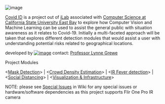 
![image](https://user-images.githubusercontent.com/11790686/82516538-e50d8e00-9acf-11ea-8903-0070f5ddf348.png)

[Covid ID](https://github.com/grewe/covid_id/wiki) is a project out of [iLab](http://borg.csueastbay.edu/~grewe/ilab/index.html) associated with [Computer Science at California State University East Bay](https://www.csueastbay.edu/cs/) to explore how Computer Vision and Machine Learning can be used to assist the general public with situation awareness as it relates to Covid-19.   Initially a multi-faceted approach will be taken that explores different detection modules that would assist a user with understanding potential risks related to geographical locations.


developed by [![image](https://user-images.githubusercontent.com/11790686/82628915-0db28800-9ba3-11ea-817d-a0dcfe447ad7.png)](http://borg.csueastbay.edu/~grewe/ilab/index.html)         contact: [Professor Lynne Grewe](mailto:lynne.grewe@csueastbay.edu)



Project Modules  

 <[Mask Detection](https://github.com/grewe/covidID_mask)>   |    <[Crowd Density Estimation](https://github.com/grewe/covidID_crowd)>   |  <[IR Fever detection](https://github.com/grewe/covidID_fever)>   |   <[Social Distancing](https://github.com/grewe/covidID_SocDist)>    |  <[Visualization & Infrastructure](https://github.com/grewe/covid_id)> 


NOTE: please see [Special Issues](https://github.com/grewe/covid_id/wiki/Special-Issues) in Wiki for any special issues or hardware/software dependencies as this project supports Flir One Pro IR camera


